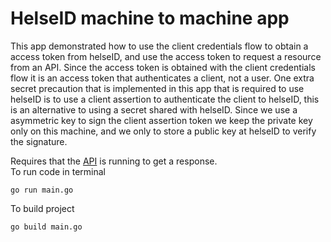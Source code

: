 # HelseID machine to machine app
This app demonstrated how to use the client credentials flow to obtain a access token from helseID, and use the access token to request a resource from an API. Since the access token is obtained with the client credentials flow it is an access token that authenticates a client, not a user.
One extra secret precaution that is implemented in this app that is required to use helseID is to use a client assertion to authenticate the client to helseID, this is an alternative to using a secret shared with helseID. Since we use a asymmetric key to sign the client assertion token we keep the private key only on this machine, and we only to store a public key at helseID to verify the signature.

Requires that the [API](../api) is running to get a response.  
To run code in terminal
```
go run main.go
```

To build project
```
go build main.go
```
